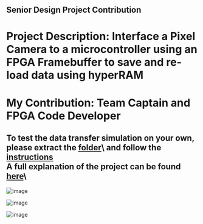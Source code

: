 ## Senior Design Project Contribution
# Project Description: Interface a Pixel Camera to a microcontroller using an FPGA Framebuffer to save and re-load data using hyperRAM
# My Contribution: Team Captain and FPGA Code Developer

To test the data transfer simulation on your own, please extract the **[folder](https://github.com/DanEdwards14/E-Portfolio/blob/main/AcademicResume.pdf/)**\ and follow the **[instructions](https://github.com/DanEdwards14/E-Portfolio/blob/main/AcademicResume.pdf/)**\
A full explanation of the project can be found **[here](https://github.com/DanEdwards14/E-Portfolio/blob/main/AcademicResume.pdf/)**\
---

![image](https://github.com/DanEdwards14/E-Portfolio/assets/71192944/27b91dee-f776-4f00-8361-107c572a0b77)


![image](https://github.com/DanEdwards14/E-Portfolio/assets/71192944/f09b7538-fb29-4589-b46a-5e800ff4f412)


![image](https://github.com/DanEdwards14/E-Portfolio/assets/71192944/3e4472b8-f0e8-420b-ae4b-e04b4fa2e252)
